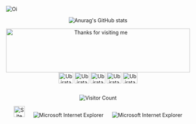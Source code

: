 ![Oi](https://github.com/samurai-py/samurai-py/blob/main/images/logo.png)

<div align="center">

![Anurag's GitHub stats](https://github-readme-stats.vercel.app/api?username=samurai-py&show_icons=true&theme=chartreuse-dark)

<img height="120" alt="Thanks for visiting me" width="100%" src="https://raw.githubusercontent.com/BrunnerLivio/brunnerlivio/master/images/marquee.svg" />
<br />

<img align="center" alt="Ubiratan-Py" height="30" width="40" src="https://cdn.jsdelivr.net/gh/devicons/devicon/icons/python/python-original.svg" />
  <img align="center" alt="Ubiratan-Jv" height="30" width="40" src="https://cdn.jsdelivr.net/gh/devicons/devicon/icons/ruby/ruby-original.svg" />
  <img align="center" alt="Ubiratan-AWS" height="30" width="40" src="https://cdn.jsdelivr.net/gh/devicons/devicon/icons/amazonwebservices/amazonwebservices-original.svg" />
  <img align="center" alt="Ubiratan-GC" height="30" width="40" src="https://cdn.jsdelivr.net/gh/devicons/devicon/icons/googlecloud/googlecloud-original.svg" />
  <img align="center" alt="Ubiratan-MySQL" height="30" width="40" src="https://cdn.jsdelivr.net/gh/devicons/devicon/icons/mysql/mysql-original.svg" />
  <br />
  <br />
  

![Visitor Count](https://profile-counter.glitch.me/samurai-py/count.svg)


<img src="https://raw.githubusercontent.com/BrunnerLivio/brunnerlivio/master/images/notepad.gif" alt="Site created with Notepad" height="30" />
<!-- "margin-right: whatever;" -->
<span>&nbsp;&nbsp;&nbsp;&nbsp;</span>  
<img src="https://raw.githubusercontent.com/BrunnerLivio/brunnerlivio/master/images/ie_logo.gif" alt="Microsoft Internet Explorer" />
<span>&nbsp;&nbsp;&nbsp;&nbsp;</span>  
<img src="https://raw.githubusercontent.com/BrunnerLivio/brunnerlivio/master/images/noframes.gif" alt="Microsoft Internet Explorer" />
  
</div>

